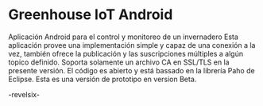 # Greenhouse IoT Android

Aplicación Android para el control y monitoreo de un invernadero
Esta aplicación provee una implementación simple y capaz de una conexión a la vez, también ofrece la publicación y las suscripciones múltiples a algún topico definido.
Soporta solamente un archivo CA en SSL/TLS en la presente versión.
El código es abierto y está bassado en la librería Paho de Eclipse.
Esta es una versión de prototipo en version Beta.

-revelsix-